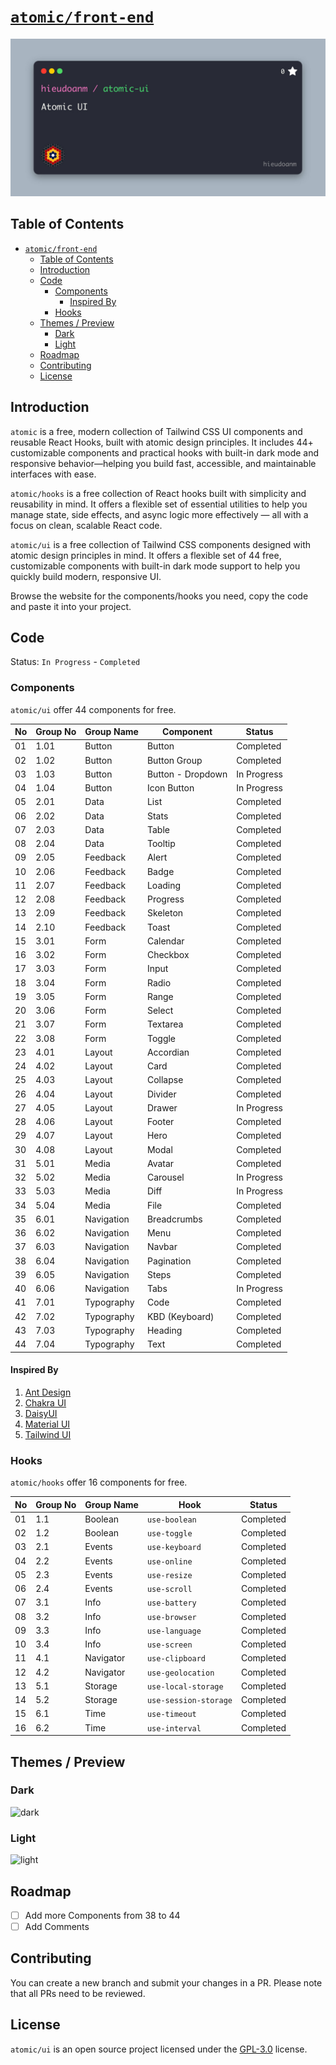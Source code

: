# [`atomic/front-end`](https://hieudoanm.github.io/atomic/)

![cover](./images/cover.jpg)

## Table of Contents

- [`atomic/front-end`](#atomicfront-end)
  - [Table of Contents](#table-of-contents)
  - [Introduction](#introduction)
  - [Code](#code)
    - [Components](#components)
      - [Inspired By](#inspired-by)
    - [Hooks](#hooks)
  - [Themes / Preview](#themes--preview)
    - [Dark](#dark)
    - [Light](#light)
  - [Roadmap](#roadmap)
  - [Contributing](#contributing)
  - [License](#license)

## Introduction

`atomic` is a free, modern collection of Tailwind CSS UI components and reusable React Hooks, built with atomic design principles. It includes 44+ customizable components and practical hooks with built-in dark mode and responsive behavior—helping you build fast, accessible, and maintainable interfaces with ease.

`atomic/hooks` is a free collection of React hooks built with simplicity and reusability in mind. It offers a flexible set of essential utilities to help you manage state, side effects, and async logic more effectively — all with a focus on clean, scalable React code.

`atomic/ui` is a free collection of Tailwind CSS components designed with atomic design principles in mind. It offers a flexible set of 44 free, customizable components with built-in dark mode support to help you quickly build modern, responsive UI.

Browse the website for the components/hooks you need, copy the code and paste it into your project.

## Code

Status: `In Progress` - `Completed`

### Components

`atomic/ui` offer 44 components for free.

| No  | Group No | Group Name | Component         | Status      |
| --- | -------- | ---------- | ----------------- | ----------- |
| 01  | 1.01     | Button     | Button            | Completed   |
| 02  | 1.02     | Button     | Button Group      | Completed   |
| 03  | 1.03     | Button     | Button - Dropdown | In Progress |
| 04  | 1.04     | Button     | Icon Button       | In Progress |
| 05  | 2.01     | Data       | List              | Completed   |
| 06  | 2.02     | Data       | Stats             | Completed   |
| 07  | 2.03     | Data       | Table             | Completed   |
| 08  | 2.04     | Data       | Tooltip           | Completed   |
| 09  | 2.05     | Feedback   | Alert             | Completed   |
| 10  | 2.06     | Feedback   | Badge             | Completed   |
| 11  | 2.07     | Feedback   | Loading           | Completed   |
| 12  | 2.08     | Feedback   | Progress          | Completed   |
| 13  | 2.09     | Feedback   | Skeleton          | Completed   |
| 14  | 2.10     | Feedback   | Toast             | Completed   |
| 15  | 3.01     | Form       | Calendar          | Completed   |
| 16  | 3.02     | Form       | Checkbox          | Completed   |
| 17  | 3.03     | Form       | Input             | Completed   |
| 18  | 3.04     | Form       | Radio             | Completed   |
| 19  | 3.05     | Form       | Range             | Completed   |
| 20  | 3.06     | Form       | Select            | Completed   |
| 21  | 3.07     | Form       | Textarea          | Completed   |
| 22  | 3.08     | Form       | Toggle            | Completed   |
| 23  | 4.01     | Layout     | Accordian         | Completed   |
| 24  | 4.02     | Layout     | Card              | Completed   |
| 25  | 4.03     | Layout     | Collapse          | Completed   |
| 26  | 4.04     | Layout     | Divider           | Completed   |
| 27  | 4.05     | Layout     | Drawer            | In Progress |
| 28  | 4.06     | Layout     | Footer            | Completed   |
| 29  | 4.07     | Layout     | Hero              | Completed   |
| 30  | 4.08     | Layout     | Modal             | Completed   |
| 31  | 5.01     | Media      | Avatar            | Completed   |
| 32  | 5.02     | Media      | Carousel          | In Progress |
| 33  | 5.03     | Media      | Diff              | In Progress |
| 34  | 5.04     | Media      | File              | Completed   |
| 35  | 6.01     | Navigation | Breadcrumbs       | Completed   |
| 36  | 6.02     | Navigation | Menu              | Completed   |
| 37  | 6.03     | Navigation | Navbar            | Completed   |
| 38  | 6.04     | Navigation | Pagination        | Completed   |
| 39  | 6.05     | Navigation | Steps             | Completed   |
| 40  | 6.06     | Navigation | Tabs              | In Progress |
| 41  | 7.01     | Typography | Code              | Completed   |
| 42  | 7.02     | Typography | KBD (Keyboard)    | Completed   |
| 43  | 7.03     | Typography | Heading           | Completed   |
| 44  | 7.04     | Typography | Text              | Completed   |

#### Inspired By

1. [Ant Design](https://ant.design/)
2. [Chakra UI](https://chakra-ui.com/)
3. [DaisyUI](https://daisyui.com/)
4. [Material UI](https://mui.com/)
5. [Tailwind UI](https://tailwindui.com/)

### Hooks

`atomic/hooks` offer 16 components for free.

| No  | Group No | Group Name | Hook                  | Status    |
| --- | -------- | ---------- | --------------------- | --------- |
| 01  | 1.1      | Boolean    | `use-boolean`         | Completed |
| 02  | 1.2      | Boolean    | `use-toggle`          | Completed |
| 03  | 2.1      | Events     | `use-keyboard`        | Completed |
| 04  | 2.2      | Events     | `use-online`          | Completed |
| 05  | 2.3      | Events     | `use-resize`          | Completed |
| 06  | 2.4      | Events     | `use-scroll`          | Completed |
| 07  | 3.1      | Info       | `use-battery`         | Completed |
| 08  | 3.2      | Info       | `use-browser`         | Completed |
| 09  | 3.3      | Info       | `use-language`        | Completed |
| 10  | 3.4      | Info       | `use-screen`          | Completed |
| 11  | 4.1      | Navigator  | `use-clipboard`       | Completed |
| 12  | 4.2      | Navigator  | `use-geolocation`     | Completed |
| 13  | 5.1      | Storage    | `use-local-storage`   | Completed |
| 14  | 5.2      | Storage    | `use-session-storage` | Completed |
| 15  | 6.1      | Time       | `use-timeout`         | Completed |
| 16  | 6.2      | Time       | `use-interval`        | Completed |

## Themes / Preview

### Dark

![dark](./images/dark.png)

### Light

![light](./images/light.png)

## Roadmap

- [ ] Add more Components from 38 to 44
- [ ] Add Comments

## Contributing

You can create a new branch and submit your changes in a PR. Please note that all PRs need to be reviewed.

## License

`atomic/ui` is an open source project licensed under the [GPL-3.0](./LICENSE) license.
